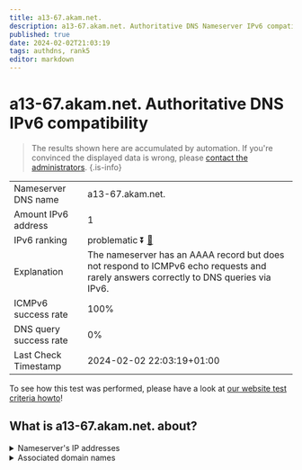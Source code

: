 ```yaml
---
title: a13-67.akam.net.
description: a13-67.akam.net. Authoritative DNS Nameserver IPv6 compatibility
published: true
date: 2024-02-02T21:03:19
tags: authdns, rank5
editor: markdown
---
```


# a13-67.akam.net. Authoritative DNS IPv6 compatibility

> The results shown here are accumulated by automation. If you're convinced the displayed data is wrong, please [contact the administrators](/howto/chat). 
{.is-info}




|   |   |
| - | - |
| Nameserver DNS name | a13-67.akam.net.
| Amount IPv6 address | 1
| IPv6 ranking | problematic :arrow_double_down: [🔗](/howto/ranking) |
| Explanation | The nameserver has an AAAA record but does not respond to ICMPv6 echo requests and rarely answers correctly to DNS queries via IPv6. |
| ICMPv6 success rate | 100%|
| DNS query success rate | 0% |
| Last Check Timestamp | 2024-02-02 22:03:19+01:00 |

To see how this test was performed, please have a look at [our website test criteria howto](/howto/testcriteria/authdns)!


## What is a13-67.akam.net. about?




<details>
<summary>Nameserver's IP addresses</summary>

2600:1480:800::43

</details>



<details>
<summary>Associated domain names</summary>

weather.com

www.unicreditgroup.eu

www.amd.com

</details>
